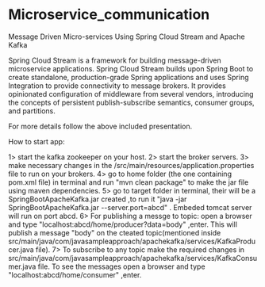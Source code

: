 # Microservice_communication
Message Driven Micro-services Using Spring Cloud Stream and Apache Kafka

Spring Cloud Stream is a framework for building message-driven microservice applications. Spring Cloud Stream builds upon Spring Boot to create standalone, production-grade Spring applications and uses Spring Integration to provide connectivity to message brokers. It provides opinionated configuration of middleware from several vendors, introducing the concepts of persistent publish-subscribe semantics, consumer groups, and partitions.

For more details follow the above included presentation.

How to start app:

1> start the kafka zookeeper on your host.
2> start the broker servers.
3> make necessary changes in the /src/main/resources/application.properties file to run on your brokers.
4> go to home folder (the one containing pom.xml file) in terminal and run "mvn clean package" to make the jar file using maven dependencies.
5> go to target folder in terminal, their will be a SpringBootApacheKafka.jar created ,to run it "java -jar SpringBootApacheKafka.jar --server.port=abcd" . Embeded tomcat server will run on port abcd.
6> For publishing a messge to topic: open a browser and type "localhost:abcd/home/producer?data=body" ,enter.
   This will publish a message "body" on the cteated topic(mentioned inside              src/main/java/com/javasampleapproach/apachekafka/services/KafkaProducer.java file).
7> To subscribe to any topic make the required changes in src/main/java/com/javasampleapproach/apachekafka/services/KafkaConsumer.java file. To see the messages open a browser and type "localhost:abcd/home/consumer" ,enter.
